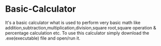 # Basic-Calculator
It's a basic calculator what is used to perform very basic math like addition,subtraction,multiplication,division,square root,square operation &amp; percentage calculation etc.
To use this calculator simply download the .exe(executable) file and open/run it. 
